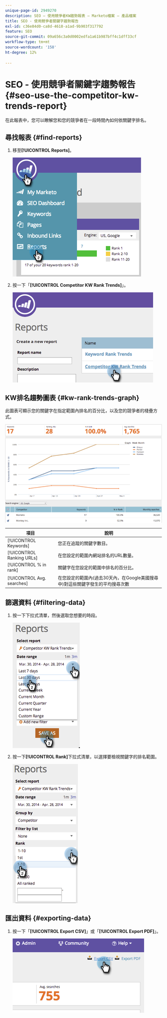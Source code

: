 ```yaml
---
unique-page-id: 2949270
description: SEO — 使用競爭者KW趨勢報表 — Marketo檔案 — 產品檔案
title: SEO - 使用競爭者關鍵字趨勢報告
exl-id: c36e84d0-ca8d-4618-a1ad-9b903f317792
feature: SEO
source-git-commit: 09a656c3a0d0002edfa1a61b987bff4c1dff33cf
workflow-type: tm+mt
source-wordcount: '158'
ht-degree: 12%

---
```


# SEO - 使用競爭者關鍵字趨勢報告 {#seo-use-the-competitor-kw-trends-report}

在此報表中，您可以瞭解您和您的競爭者在一段時間內如何依關鍵字排名。

## 尋找報表 {#find-reports}

1. 移至&#x200B;**[!UICONTROL Reports]**。

   ![](assets/image2014-9-18-14-3a6-3a18.png)

1. 按一下「**[!UICONTROL Competitor KW Rank Trends]**」。

   ![](assets/image2014-9-18-14-3a6-3a37.png)

## KW排名趨勢圖表 {#kw-rank-trends-graph}

此圖表可顯示您的關鍵字在指定範圍內排名的百分比，以及您的競爭者的棧疊方式。

![](assets/image2014-9-18-14-3a7-3a1.png)

| 項目 | 說明 |
|---|---|
| [!UICONTROL Keywords] | 您正在追蹤的關鍵字數目。 |
| [!UICONTROL Ranking URLs] | 在您設定的範圍內網站排名的URL數量。 |
| [!UICONTROL % in rank] | 關鍵字在您設定的範圍中排名的百分比。 |
| [!UICONTROL Avg. searches] | 在您設定的範圍內(過去30天內，在Google美國搜尋中)對這些關鍵字發生的平均搜尋次數 |

## 篩選資料 {#filtering-data}

1. 按一下下拉式清單，然後選取您想要的時段。

   ![](assets/image2014-9-18-14-3a7-3a17.png)

1. 按一下&#x200B;**[!UICONTROL Rank]**&#x200B;下拉式清單，以選擇要檢視關鍵字的排名範圍。

   ![](assets/image2014-9-18-14-3a8-3a26.png)

## 匯出資料 {#exporting-data}

1. 按一下「**[!UICONTROL Export CSV]**」或「**[!UICONTROL Export PDF]**」。

   ![](assets/image2014-9-18-14-3a9-3a49.png)
